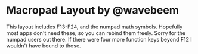 # Macropad Layout by @wavebeem

This layout includes F13-F24, and the numpad math symbols. Hopefully most apps don't need these, so you can rebind them freely. Sorry for the numpad users out there. If there were four more function keys beyond F12 I wouldn't have bound to those.
